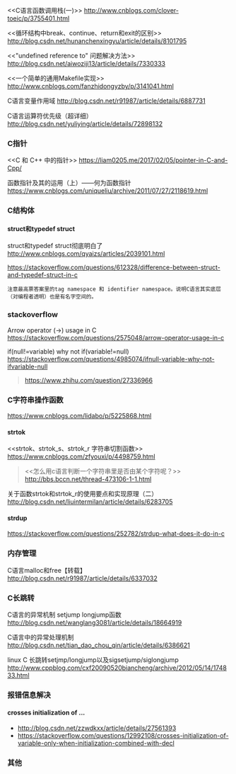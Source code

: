 
<<C语言函数调用栈(一)>>
http://www.cnblogs.com/clover-toeic/p/3755401.html

<<循环结构中break、continue、return和exit的区别>>
http://blog.csdn.net/hunanchenxingyu/article/details/8101795

<<"undefined reference to" 问题解决方法>>
http://blog.csdn.net/aiwoziji13/article/details/7330333

<<一个简单的通用Makefile实现>>
http://www.cnblogs.com/fanzhidongyzby/p/3141041.html

C语言变量作用域
http://blog.csdn.net/r91987/article/details/6887731

C语言运算符优先级（超详细）
http://blog.csdn.net/yuliying/article/details/72898132

### C指针

<<C 和 C++ 中的指针>>
https://liam0205.me/2017/02/05/pointer-in-C-and-Cpp/

函数指针及其的运用（上）——何为函数指针
https://www.cnblogs.com/uniqueliu/archive/2011/07/27/2118619.html


### C结构体

#### struct和typedef struct

struct和typedef struct彻底明白了
http://www.cnblogs.com/qyaizs/articles/2039101.html

https://stackoverflow.com/questions/612328/difference-between-struct-and-typedef-struct-in-c
```
注意最高票答案里的tag namespace 和 identifier namespace。说明C语言其实底层（对编程者透明）也是有名字空间的。
```

### stackoverflow

Arrow operator (->) usage in C
https://stackoverflow.com/questions/2575048/arrow-operator-usage-in-c

if(null!=variable) why not if(variable!=null)
https://stackoverflow.com/questions/4985074/ifnull-variable-why-not-ifvariable-null
>https://www.zhihu.com/question/27336966


### C字符串操作函数
https://www.cnblogs.com/lidabo/p/5225868.html

#### strtok

<<strtok、strtok_s、strtok_r 字符串切割函数>>
https://www.cnblogs.com/zfyouxi/p/4498759.html
> <<怎么用c语言判断一个字符串里是否由某个字符呢？>> http://bbs.bccn.net/thread-473106-1-1.html

关于函数strtok和strtok_r的使用要点和实现原理（二）
http://blog.csdn.net/liuintermilan/article/details/6283705

#### strdup

https://stackoverflow.com/questions/252782/strdup-what-does-it-do-in-c


### 内存管理

C语言malloc和free【转载】
http://blog.csdn.net/r91987/article/details/6337032



### C长跳转

C语言的异常机制 setjump longjump函数
http://blog.csdn.net/wanglang3081/article/details/18664919

C语言中的异常处理机制
http://blog.csdn.net/tian_dao_chou_qin/article/details/6386621

linux C 长跳转setjmp/longjump以及sigsetjump/siglongjump
http://www.cppblog.com/cxf20090520biancheng/archive/2012/05/14/174833.html


### 报错信息解决

#### crosses initialization of ...

- http://blog.csdn.net/zzwdkxx/article/details/27561393
- https://stackoverflow.com/questions/12992108/crosses-initialization-of-variable-only-when-initialization-combined-with-decl

### 其他




